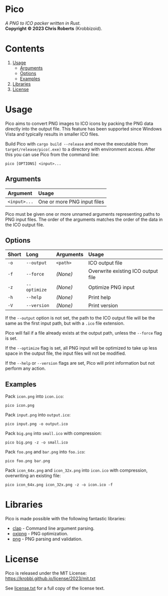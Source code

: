 # Pico
_A PNG to ICO packer written in Rust._  
__Copyright &copy; 2023 Chris Roberts__ (Krobbizoid).

# Contents
1. [Usage](#usage)
   * [Arguments](#arguments)
   * [Options](#options)
   * [Examples](#examples)
2. [Libraries](#libraries)
3. [License](#license)

# Usage
Pico aims to convert PNG images to ICO icons by packing the PNG data directly
into the output file. This feature has been supported since Windows Vista and
typically results in smaller ICO files.

Build Pico with `cargo build --release` and move the executable from
`target/release/pico(.exe)` to a directory with environment access. After this
you can use Pico from the command line:
```shell
pico [OPTIONS] <input>...
```

## Arguments
| Argument     | Usage                       |
| :----------- | :-------------------------- |
| `<input>...` | One or more PNG input files |

Pico must be given one or more unnamed arguments representing paths to PNG
input files. The order of the arguments matches the order of the data in the
ICO output file.

## Options
| Short | Long         | Arguments | Usage                              |
| :---- | :----------- | :-------- | :--------------------------------- |
| `-o`  | `--output`   | `<path>`  | ICO output file                    |
| `-f`  | `--force`    | _(None)_  | Overwrite existing ICO output file |
| `-z`  | `--optimize` | _(None)_  | Optimize PNG input                 |
| `-h`  | `--help`     | _(None)_  | Print help                         |
| `-V`  | `--version`  | _(None)_  | Print version                      |

If the `--output` option is not set, the path to the ICO output file will be
the same as the first input path, but with a `.ico` file extension.

Pico will fail if a file already exists at the output path, unless the
`--force` flag is set.

If the `--optimize` flag is set, all PNG input will be optimized to take up
less space in the output file, the input files will not be modified.

If the `--help` or `--version` flags are set, Pico will print information but
not perform any action.

## Examples
Pack `icon.png` into `icon.ico`:
```shell
pico icon.png
```

Pack `input.png` into `output.ico`:
```shell
pico input.png -o output.ico
```

Pack `big.png` into `small.ico` with compression:
```shell
pico big.png -z -o small.ico
```

Pack `foo.png` and `bar.png` into `foo.ico`:
```shell
pico foo.png bar.png
```

Pack `icon_64x.png` and `icon_32x.png` into `icon.ico` with compression,
overwriting an existing file:
```shell
pico icon_64x.png icon_32x.png -z -o icon.ico -f
```

# Libraries
Pico is made possible with the following fantastic libraries:
* [clap](https://crates.io/crates/clap) - Command line argument parsing.
* [oxipng](https://crates.io/crates/oxipng) - PNG optimization.
* [png](https://crates.io/crates/png) - PNG parsing and validation.

# License
Pico is released under the MIT License:  
https://krobbi.github.io/license/2023/mit.txt

See [license.txt](/license.txt) for a full copy of the license text.
